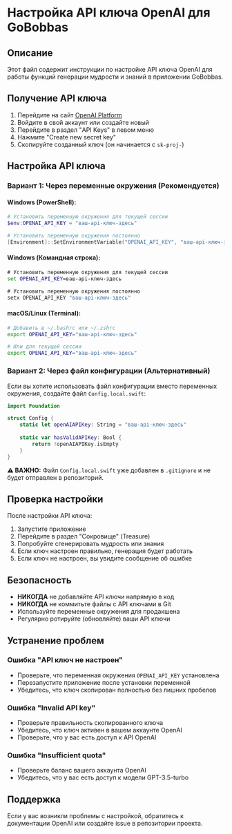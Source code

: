 # Настройка API ключа OpenAI для GoBobbas

## Описание
Этот файл содержит инструкции по настройке API ключа OpenAI для работы функций генерации мудрости и знаний в приложении GoBobbas.

## Получение API ключа

1. Перейдите на сайт [OpenAI Platform](https://platform.openai.com/)
2. Войдите в свой аккаунт или создайте новый
3. Перейдите в раздел "API Keys" в левом меню
4. Нажмите "Create new secret key"
5. Скопируйте созданный ключ (он начинается с `sk-proj-`)

## Настройка API ключа

### Вариант 1: Через переменные окружения (Рекомендуется)

#### Windows (PowerShell):
```powershell
# Установить переменную окружения для текущей сессии
$env:OPENAI_API_KEY = "ваш-api-ключ-здесь"

# Установить переменную окружения постоянно
[Environment]::SetEnvironmentVariable("OPENAI_API_KEY", "ваш-api-ключ-здесь", "User")
```

#### Windows (Командная строка):
```cmd
# Установить переменную окружения для текущей сессии
set OPENAI_API_KEY=ваш-api-ключ-здесь

# Установить переменную окружения постоянно
setx OPENAI_API_KEY "ваш-api-ключ-здесь"
```

#### macOS/Linux (Terminal):
```bash
# Добавить в ~/.bashrc или ~/.zshrc
export OPENAI_API_KEY="ваш-api-ключ-здесь"

# Или для текущей сессии
export OPENAI_API_KEY="ваш-api-ключ-здесь"
```

### Вариант 2: Через файл конфигурации (Альтернативный)

Если вы хотите использовать файл конфигурации вместо переменных окружения, создайте файл `Config.local.swift`:

```swift
import Foundation

struct Config {
    static let openAIAPIKey: String = "ваш-api-ключ-здесь"
    
    static var hasValidAPIKey: Bool {
        return !openAIAPIKey.isEmpty
    }
}
```

**⚠️ ВАЖНО:** Файл `Config.local.swift` уже добавлен в `.gitignore` и не будет отправлен в репозиторий.

## Проверка настройки

После настройки API ключа:

1. Запустите приложение
2. Перейдите в раздел "Сокровище" (Treasure)
3. Попробуйте сгенерировать мудрость или знания
4. Если ключ настроен правильно, генерация будет работать
5. Если ключ не настроен, вы увидите сообщение об ошибке

## Безопасность

- **НИКОГДА** не добавляйте API ключи напрямую в код
- **НИКОГДА** не коммитьте файлы с API ключами в Git
- Используйте переменные окружения для продакшена
- Регулярно ротируйте (обновляйте) ваши API ключи

## Устранение проблем

### Ошибка "API ключ не настроен"
- Проверьте, что переменная окружения `OPENAI_API_KEY` установлена
- Перезапустите приложение после установки переменной
- Убедитесь, что ключ скопирован полностью без лишних пробелов

### Ошибка "Invalid API key"
- Проверьте правильность скопированного ключа
- Убедитесь, что ключ активен в вашем аккаунте OpenAI
- Проверьте, что у вас есть доступ к API OpenAI

### Ошибка "Insufficient quota"
- Проверьте баланс вашего аккаунта OpenAI
- Убедитесь, что у вас есть доступ к модели GPT-3.5-turbo

## Поддержка

Если у вас возникли проблемы с настройкой, обратитесь к документации OpenAI или создайте issue в репозитории проекта.
